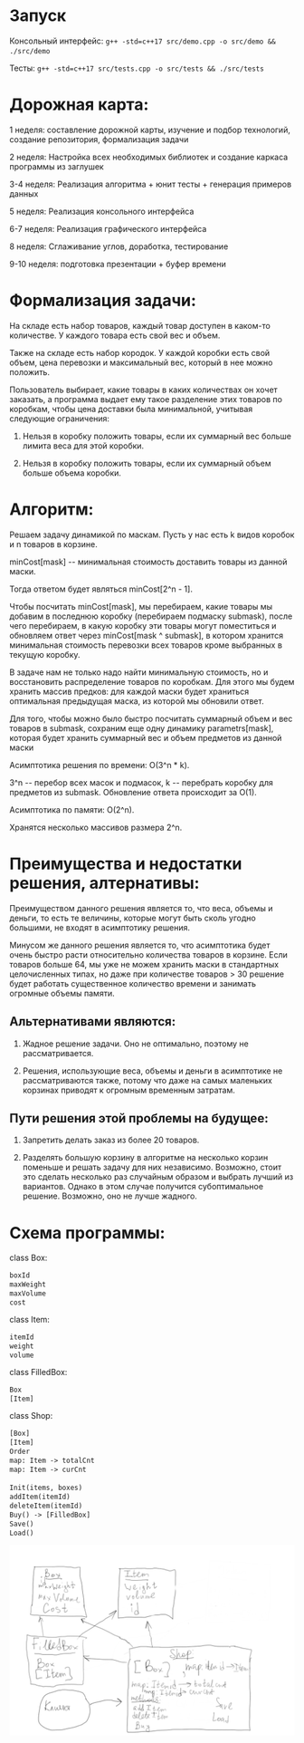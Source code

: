 # Запуск

Консольный интерфейс:
`g++ -std=c++17 src/demo.cpp -o src/demo && ./src/demo`

Тесты:
`g++ -std=c++17 src/tests.cpp -o src/tests && ./src/tests`

# Дорожная карта:

1 неделя: составление дорожной карты, изучение и подбор технологий, создание репозитория, формализация задачи

2 неделя: Настройка всех необходимых библиотек и создание каркаса программы из заглушек

3-4 неделя: Реализация алгоритма + юнит тесты + генерация примеров данных

5 неделя: Реализация консольного интерфейса

6-7 неделя: Реализация графического интерфейса

8 неделя: Сглаживание углов, доработка, тестирование

9-10 неделя: подготовка презентации + буфер времени

# Формализация задачи:

На складе есть набор товаров, каждый товар доступен в каком-то количестве. У каждого товара есть свой вес и объем.

Также на складе есть набор кородок. У каждой коробки есть свой объем, цена перевозки и максимальный вес, который в нее можно положить.

Пользователь выбирает, какие товары в каких количествах он хочет заказать, а программа выдает ему такое разделение этих товаров по коробкам, чтобы цена доставки была минимальной, учитывая следующие ограничения:

1. Нельзя в коробку положить товары, если их суммарный вес больше лимита веса для этой коробки.

2. Нельзя в коробку положить товары, если их суммарный объем больше объема коробки.


# Алгоритм:

Решаем задачу динамикой по маскам. Пусть у нас есть k видов коробок и n товаров в корзине.

minCost[mask] -- минимальная стоимость доставить товары из данной маски.

Тогда ответом будет являться minCost[2^n - 1].

Чтобы посчитать minCost[mask], мы перебираем, какие товары мы добавим в последнюю коробку (перебираем подмаску submask), после чего перебираем, в какую коробку эти товары могут поместиться и обновляем ответ через minCost[mask ^ submask], в котором хранится минимальная стоимость перевозки всех товаров кроме выбранных в текущую коробку.

В задаче нам не только надо найти минимальную стоимость, но и восстановить распределение товаров по коробкам. Для этого мы будем хранить массив предков: для каждой маски будет храниться оптимальная предыдущая маска, из которой мы обновили ответ.

Для того, чтобы можно было быстро посчитать суммарный объем и вес товаров в submask, сохраним еще одну динамику parametrs[mask], которая будет хранить суммарный вес и объем предметов из данной маски

Асимптотика решения по времени: O(3^n * k).

3^n -- перебор всех масок и подмасок, k -- перебрать коробку для предметов из submask. Обновление ответа происходит за O(1).

Асимптотика по памяти: O(2^n).

Хранятся несколько массивов размера 2^n.

# Преимущества и недостатки решения, алтернативы:

Преимуществом данного решения является то, что веса, объемы и деньги, то есть те величины, которые могут быть сколь угодно большими, не входят в асимптотику решения.

Минусом же данного решения является то, что асимптотика будет очень быстро расти относительно количества товаров в корзине. Если товаров больше 64, мы уже не можем хранить маски в стандартных целочисленных типах, но даже при количестве товаров > 30 решение будет работать существенное количество времени и занимать огромные объемы памяти.

## Альтернативами являются:

1. Жадное решение задачи. Оно не оптимально, поэтому не рассматривается.

2. Решения, использующие веса, объемы и деньги в асимптотике не рассматриваются также, потому что даже на самых маленьких корзинах приводят к огромным временным затратам.

## Пути решения этой проблемы на будущее:

1. Запретить делать заказ из более 20 товаров.

2. Разделять большую корзину в алгоритме на несколько корзин поменьше и решать задачу для них независимо. Возможно, стоит это сделать несколько раз случайным образом и выбрать лучший из вариантов. Однако в этом случае получится субоптимальное решение. Возможно, оно не лучше жадного.


# Схема программы:

class Box:

    boxId
    maxWeight
    maxVolume
    cost

class Item:

    itemId
    weight
    volume

class FilledBox:

    Box
    [Item]

class Shop:

    [Box]
    [Item]
    Order
    map: Item -> totalCnt
    map: Item -> curCnt
    
    Init(items, boxes)
    addItem(itemId)
    deleteItem(itemId)
    Buy() -> [FilledBox]
    Save()
    Load()

![](scheme.png)
